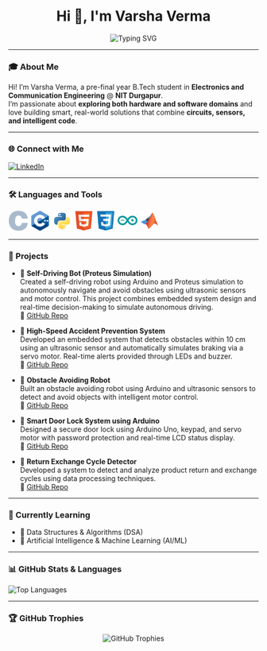 <h1 align="center">Hi 👋, I'm Varsha Verma</h1>

<p align="center">
  <img src="https://readme-typing-svg.herokuapp.com?font=Fira+Code&weight=500&size=22&pause=1000&color=38BDF8&center=true&width=750&lines=BTech+ECE+Student+@+NIT+Durgapur;Exploring+Both+Hardware+%26+Software+World;Blending+Code+%26+Circuits+to+Build+Smart+Solutions" alt="Typing SVG" />
</p>

---

### 🎓 About Me
Hi! I’m Varsha Verma, a pre-final year B.Tech student in **Electronics and Communication Engineering** @ **NIT Durgapur**.  
I’m passionate about **exploring both hardware and software domains** and love building smart, real-world solutions that combine **circuits, sensors, and intelligent code**.

---

### 🌐 Connect with Me
<p align="left">
  <a href="https://www.linkedin.com/in/varsha-verma-aa96b1241/" target="_blank">
    <img src="https://img.shields.io/badge/LinkedIn-VarshaVerma-blue?logo=linkedin" alt="LinkedIn" />
  </a>
</p>

---

### 🛠️ Languages and Tools
<p align="left">
  <img src="https://raw.githubusercontent.com/devicons/devicon/master/icons/c/c-original.svg" alt="C" width="40" height="40"/>
  <img src="https://raw.githubusercontent.com/devicons/devicon/master/icons/cplusplus/cplusplus-original.svg" alt="C++" width="40" height="40"/>
  <img src="https://raw.githubusercontent.com/devicons/devicon/master/icons/python/python-original.svg" alt="Python" width="40" height="40"/>
  <img src="https://raw.githubusercontent.com/devicons/devicon/master/icons/html5/html5-original.svg" alt="HTML" width="40" height="40"/>
  <img src="https://raw.githubusercontent.com/devicons/devicon/master/icons/css3/css3-original.svg" alt="CSS" width="40" height="40"/>
  <img src="https://raw.githubusercontent.com/devicons/devicon/master/icons/arduino/arduino-original.svg" alt="Arduino" width="40" height="40"/>
  <img src="https://raw.githubusercontent.com/devicons/devicon/master/icons/matlab/matlab-original.svg" alt="MATLAB" width="40" height="40"/>
</p>

---

### 📌 Projects

- 🤖 **Self-Driving Bot (Proteus Simulation)**  
  Created a self-driving robot using Arduino and Proteus simulation to autonomously navigate and avoid obstacles using ultrasonic sensors and motor control. This project combines embedded system design and real-time decision-making to simulate autonomous driving.  
  🔗 [GitHub Repo](https://github.com/varshaverma-22/self_driving_bot)

- 🚦 **High-Speed Accident Prevention System**  
  Developed an embedded system that detects obstacles within 10 cm using an ultrasonic sensor and automatically simulates braking via a servo motor. Real-time alerts provided through LEDs and buzzer.  
  🔗 [GitHub Repo](https://github.com/varshaverma-22/control_system)

- 🚧 **Obstacle Avoiding Robot**  
  Built an obstacle avoiding robot using Arduino and ultrasonic sensors to detect and avoid objects with intelligent motor control.  
  🔗 [GitHub Repo](https://github.com/varshaverma-22/obstacle_avoider_bot)

- 🔐 **Smart Door Lock System using Arduino**  
  Designed a secure door lock using Arduino Uno, keypad, and servo motor with password protection and real-time LCD status display.  
  🔗 [GitHub Repo](https://github.com/varshaverma-22/smart_door_lock_system)

- 🔄 **Return Exchange Cycle Detector**  
  Developed a system to detect and analyze product return and exchange cycles using data processing techniques.  
  🔗 [GitHub Repo](https://github.com/varshaverma-22/return_exchange_cycle_detector)

---

### 📘 Currently Learning
- 🔹 Data Structures & Algorithms (DSA)  
- 🔹 Artificial Intelligence & Machine Learning (AI/ML)  

---

### 📊 GitHub Stats & Languages
<p align="left">
  <img src="https://github-readme-stats.vercel.app/api/top-langs/?username=varshaverma-22&layout=compact&theme=tokyonight&hide_border=true" alt="Top Languages" />
</p>

---

### 🏆 GitHub Trophies
<p align="center">
  <img src="https://github-profile-trophy.vercel.app/?username=varshaverma-22&theme=radical&no-frame=true&no-bg=true&margin-w=4" alt="GitHub Trophies" />
</p>
